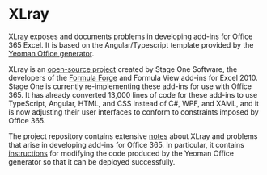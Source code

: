 # XLray

XLray exposes and documents problems in developing add-ins for Office 365 Excel.  It is based on the Angular/Typescript template provided by the [Yeoman Office generator](https://github.com/OfficeDev/generator-office).

XLray is an [open-source project](https://github.com/sjgarland/XLray) created by Stage One Software, the developers of the [Formula Forge](http://formulaforge.com) and Formula View add-ins for Excel 2010.  Stage One is currently re-implementing these add-ins for use with Office 365.  It has already converted 13,000 lines of code for these add-ins to use TypeScript, Angular, HTML, and CSS instead of C#, WPF, and XAML, and it is now adjusting their user interfaces to conform to constraints imposed by Office 365.

The project repository contains extensive [notes](Notes/Contents/Overview.md) about XLray and problems that arise in developing add-ins for Office 365.  In particular, it contains [instructions](Notes/HowTo/Develop.md) for modifying the code produced by the Yeoman Office generator so that it can be deployed successfully.
